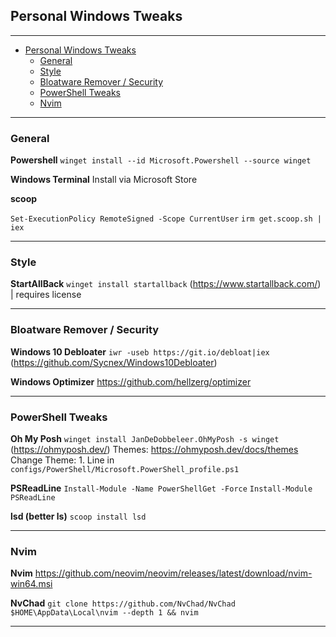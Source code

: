 ## Personal Windows Tweaks
---
- [Personal Windows Tweaks](#personal-windows-tweaks)
  - [General](#general)
  - [Style](#style)
  - [Bloatware Remover / Security](#bloatware-remover--security)
  - [PowerShell Tweaks](#powershell-tweaks)
  - [Nvim](#nvim)
---

### General

__Powershell__
```winget install --id Microsoft.Powershell --source winget```

__Windows Terminal__
Install via Microsoft Store

__scoop__

```Set-ExecutionPolicy RemoteSigned -Scope CurrentUser```
```irm get.scoop.sh | iex```

---

### Style

__StartAllBack__
```winget install startallback``` 
(https://www.startallback.com/) | requires license

---

### Bloatware Remover / Security

__Windows 10 Debloater__
```iwr -useb https://git.io/debloat|iex``` 
(https://github.com/Sycnex/Windows10Debloater)

__Windows Optimizer__
https://github.com/hellzerg/optimizer

---

### PowerShell Tweaks

__Oh My Posh__
```winget install JanDeDobbeleer.OhMyPosh -s winget```
(https://ohmyposh.dev/)
Themes: https://ohmyposh.dev/docs/themes
Change Theme: 1. Line in ```configs/PowerShell/Microsoft.PowerShell_profile.ps1```

__PSReadLine__
```Install-Module -Name PowerShellGet -Force```
```Install-Module PSReadLine```

__lsd (better ls)__
``scoop install lsd``

---

### Nvim

__Nvim__
https://github.com/neovim/neovim/releases/latest/download/nvim-win64.msi

__NvChad__
 ```git clone https://github.com/NvChad/NvChad $HOME\AppData\Local\nvim --depth 1 && nvim```

 ---
